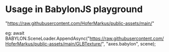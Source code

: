 # Usage in BabylonJS playground
"https://raw.githubusercontent.com/HoferMarkus/public-assets/main/"

eg:  await BABYLON.SceneLoader.AppendAsync("https://raw.githubusercontent.com/HoferMarkus/public-assets/main/GLBTexture/", "axes.babylon", scene);